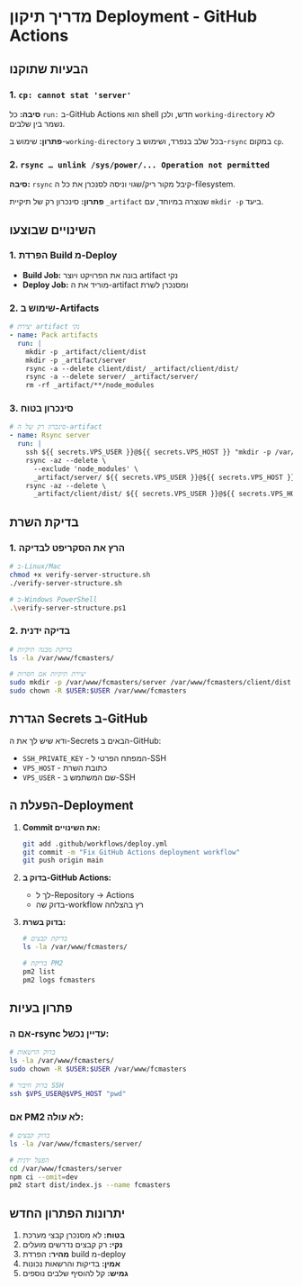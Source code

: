 # מדריך תיקון Deployment - GitHub Actions

## הבעיות שתוקנו

### 1. `cp: cannot stat 'server'` 
**סיבה:** כל `run:` ב-GitHub Actions הוא shell חדש, ולכן `working-directory` לא נשמר בין שלבים.

**פתרון:** שימוש ב-`working-directory` בכל שלב בנפרד, ושימוש ב-`rsync` במקום `cp`.

### 2. `rsync … unlink /sys/power/... Operation not permitted`
**סיבה:** `rsync` קיבל מקור ריק/שגוי וניסה לסנכרן את כל ה-filesystem.

**פתרון:** סינכרון רק של תיקיית `_artifact` שנוצרה במיוחד, עם `mkdir -p` ביעד.

## השינויים שבוצעו

### 1. הפרדת Build מ-Deploy
- **Build Job:** בונה את הפרויקט ויוצר artifact נקי
- **Deploy Job:** מוריד את ה-artifact ומסנכרן לשרת

### 2. שימוש ב-Artifacts
```yaml
# יצירת artifact נקי
- name: Pack artifacts
  run: |
    mkdir -p _artifact/client/dist
    mkdir -p _artifact/server
    rsync -a --delete client/dist/ _artifact/client/dist/
    rsync -a --delete server/ _artifact/server/
    rm -rf _artifact/**/node_modules
```

### 3. סינכרון בטוח
```yaml
# סינכרון רק של ה-artifact
- name: Rsync server
  run: |
    ssh ${{ secrets.VPS_USER }}@${{ secrets.VPS_HOST }} "mkdir -p /var/www/fcmasters/server /var/www/fcmasters/client/dist"
    rsync -az --delete \
      --exclude 'node_modules' \
      _artifact/server/ ${{ secrets.VPS_USER }}@${{ secrets.VPS_HOST }}:/var/www/fcmasters/server/
    rsync -az --delete \
      _artifact/client/dist/ ${{ secrets.VPS_USER }}@${{ secrets.VPS_HOST }}:/var/www/fcmasters/client/dist/
```

## בדיקת השרת

### 1. הרץ את הסקריפט לבדיקה
```bash
# ב-Linux/Mac
chmod +x verify-server-structure.sh
./verify-server-structure.sh

# ב-Windows PowerShell
.\verify-server-structure.ps1
```

### 2. בדיקה ידנית
```bash
# בדיקת מבנה תיקיות
ls -la /var/www/fcmasters/

# יצירת תיקיות אם חסרות
sudo mkdir -p /var/www/fcmasters/server /var/www/fcmasters/client/dist
sudo chown -R $USER:$USER /var/www/fcmasters
```

## הגדרת Secrets ב-GitHub

ודא שיש לך את ה-Secrets הבאים ב-GitHub:

- `SSH_PRIVATE_KEY` - המפתח הפרטי ל-SSH
- `VPS_HOST` - כתובת השרת
- `VPS_USER` - שם המשתמש ב-SSH

## הפעלת ה-Deployment

1. **Commit את השינויים:**
   ```bash
   git add .github/workflows/deploy.yml
   git commit -m "Fix GitHub Actions deployment workflow"
   git push origin main
   ```

2. **בדוק ב-GitHub Actions:**
   - לך ל-Repository → Actions
   - בדוק שה-workflow רץ בהצלחה

3. **בדוק בשרת:**
   ```bash
   # בדיקת קבצים
   ls -la /var/www/fcmasters/
   
   # בדיקת PM2
   pm2 list
   pm2 logs fcmasters
   ```

## פתרון בעיות

### אם ה-rsync עדיין נכשל:
```bash
# בדוק הרשאות
ls -la /var/www/fcmasters/
sudo chown -R $USER:$USER /var/www/fcmasters

# בדוק חיבור SSH
ssh $VPS_USER@$VPS_HOST "pwd"
```

### אם PM2 לא עולה:
```bash
# בדוק קבצים
ls -la /var/www/fcmasters/server/

# הפעל ידנית
cd /var/www/fcmasters/server
npm ci --omit=dev
pm2 start dist/index.js --name fcmasters
```

## יתרונות הפתרון החדש

1. **בטוח:** לא מסנכרן קבצי מערכת
2. **נקי:** רק קבצים נדרשים מועלים
3. **מהיר:** הפרדת build מ-deploy
4. **אמין:** בדיקות והרשאות נכונות
5. **גמיש:** קל להוסיף שלבים נוספים
